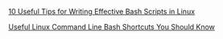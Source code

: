 [10 Useful Tips for Writing Effective Bash Scripts in Linux](https://www.tecmint.com/useful-tips-for-writing-bash-scripts-in-linux/)

[Useful Linux Command Line Bash Shortcuts You Should Know](https://www.tecmint.com/linux-command-line-bash-shortcut-keys/)

